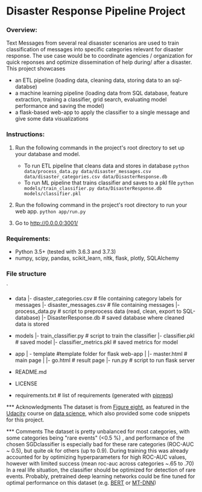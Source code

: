 # Disaster Response Pipeline Project

### Overview:
Text Messages from several real disasster scenarios are used to train classification of messages into specific categories relevant for disaster response. The use case would be to coordinate agencies / organization for quick reponses and optimize dissemination of help during/ after a disaster.
This project showcases 
- an ETL pipeline (loading data, cleaning data, storing data to an sql-databse)
- a machine learning pipeline (loading data from SQL database, feature extraction, training a classifier, grid search, evaluating model performance and saving the model)
- a flask-based web-app to apply the classifier to a single message and give some data visualizations

### Instructions:
1. Run the following commands in the project's root directory to set up your database and model.

    - To run ETL pipeline that cleans data and stores in database
        `python data/process_data.py data/disaster_messages.csv data/disaster_categories.csv data/DisasterResponse.db`
    - To run ML pipeline that trains classifier and saves to a pkl file
        `python models/train_classifier.py data/DisasterResponse.db models/classifier.pkl`

2. Run the following command in the project's root directory to run your web app.
    `python app/run.py`

3. Go to http://0.0.0.0:3001/

### Requirements:
- Python 3.5+ (tested with 3.6.3 and 3.7.3)
- numpy, scipy, pandas, scikit_learn, nltk, flask, plotly, SQLAlchemy

### File structure
`
- data
|- disaster_categories.csv  # file containing category labels for messages
|- disaster_messages.csv  #  file containing messages
|- process_data.py  # script to preprocess data (read, clean, export to SQL-database)
|- DisasterResponse.db   # saved database where cleaned data is stored

- models
|- train_classifier.py  # script to train the classifier
|- classifier.pkl  # saved model
|- classifier_metrics.pkl  # saved metrics for model

- app
| - template   #template folder for flask web-app
| |- master.html  # main page 
| |- go.html  # result page
|- run.py  # script to run flask server

- README.md
- LICENSE  
- requirements.txt  # list of requirements (generated with [pipreqs](https://pypi.org/project/pipreqs/))

*** Acknowledgments
The dataset is from [Figure eight](https://www.figure-eight.com/dataset/combined-disaster-response-data/), as featured in the [Udacity](http://www.udacity.com) course on [data science](https://www.udacity.com/course/data-scientist-nanodegree--nd025), which also provided some code snippets for this project.

*** Comments
The dataset is pretty unbalanced for most categories, with some categories being "rare events" (<0.5 %) , and performance of the chosen SGDclassifier is especially bad for these rare categories (ROC-AUC ~ 0.5), but quite ok for others (up to 0.9). During training this was already accounted for by optimizing hyperparameters for high ROC-AUC values, however with limited success (mean roc-auc across categories ~.65 to .70)
In a real life situation, the classifier should be optimized for detection of rare events.
Probably, pretrained deep learning networks could be fine tuned for optimal performance on this dataset (e.g. [BERT](https://github.com/google-research/bert) or [MT-DNN](https://github.com/namisan/mt-dnn)) 

